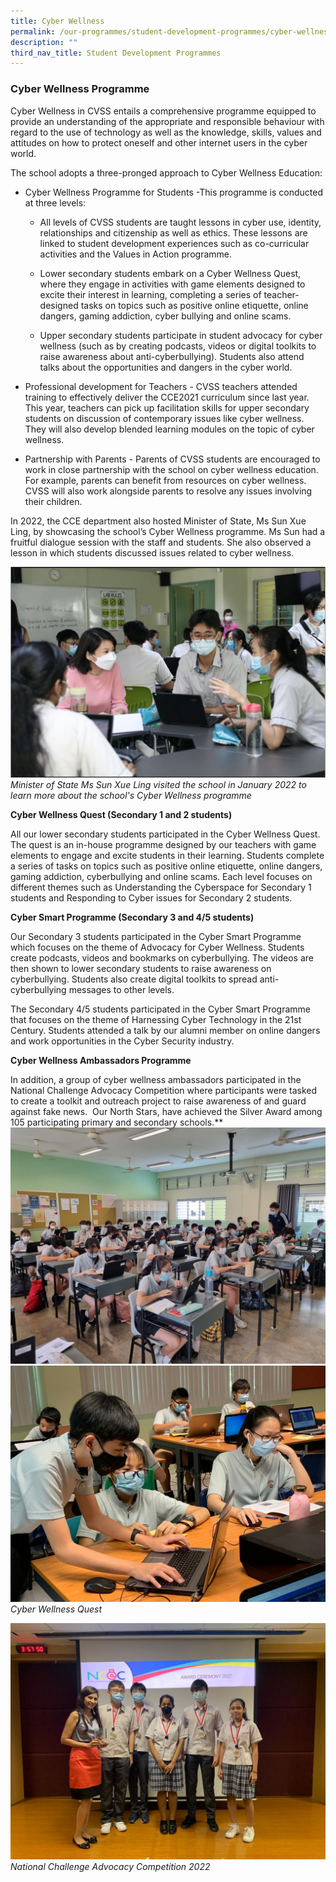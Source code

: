 ```yaml
---
title: Cyber Wellness
permalink: /our-programmes/student-development-programmes/cyber-wellness/
description: ""
third_nav_title: Student Development Programmes
---
```

### Cyber Wellness Programme

Cyber Wellness in CVSS entails a comprehensive programme equipped to provide an understanding of the appropriate and responsible behaviour with regard to the use of technology as well as the knowledge, skills, values and attitudes on how to protect oneself and other internet users in the cyber world. 

The school adopts a three-pronged approach to Cyber Wellness Education:

*   Cyber Wellness Programme for Students -This programme is conducted at three levels:                                     
    
    * All levels of CVSS students are taught lessons in cyber use, identity, relationships and citizenship as well as ethics. These lessons are linked to student development experiences such as co-curricular activities and the Values in Action programme.
    
    * Lower secondary students embark on a Cyber Wellness Quest, where they engage in activities with game elements designed to excite their interest in learning, completing a series of teacher-designed tasks on topics such as positive online etiquette, online dangers, gaming addiction, cyber bullying and online scams.
    
    * Upper secondary students participate in student advocacy for cyber wellness (such as by creating podcasts, videos or digital toolkits to raise awareness about anti-cyberbullying). Students also attend talks about the opportunities and dangers in the cyber world.
    

*   Professional development for Teachers - CVSS teachers attended training to effectively deliver the CCE2021 curriculum since last year. This year, teachers can pick up facilitation skills for upper secondary students on discussion of contemporary issues like cyber wellness. They will also develop blended learning modules on the topic of cyber wellness.
    

*   Partnership with Parents - Parents of CVSS students are encouraged to work in close partnership with the school on cyber wellness education. For example, parents can benefit from resources on cyber wellness. CVSS will also work alongside parents to resolve any issues involving their children.
  
In 2022, the CCE department also hosted Minister of State, Ms Sun Xue Ling, by showcasing the school’s Cyber Wellness programme. Ms Sun had a fruitful dialogue session with the staff and students. She also observed a lesson in which students discussed issues related to cyber wellness.

![](/images/2023%20Student%20Dev%20Prog/Cyber%20Wellness/mos%20visit_comp.JPG)
*Minister of State Ms Sun Xue Ling visited the school in January 2022 to learn more about the school's Cyber Wellness programme*

**Cyber Wellness Quest (Secondary 1 and 2 students)**

All our lower secondary students participated in the Cyber Wellness Quest. The quest is an in-house programme designed by our teachers with game elements to engage and excite students in their learning. Students complete a series of tasks on topics such as positive online etiquette, online dangers, gaming addiction, cyberbullying and online scams. Each level focuses on different themes such as Understanding the Cyberspace for Secondary 1 students and Responding to Cyber issues for Secondary 2 students.

  
**Cyber Smart Programme (Secondary 3 and 4/5 students)**

Our Secondary 3 students participated in the Cyber Smart Programme which focuses on the theme of Advocacy for Cyber Wellness. Students create podcasts, videos and bookmarks on cyberbullying. The videos are then shown to lower secondary students to raise awareness on cyberbullying. Students also create digital toolkits to spread anti-cyberbullying messages to other levels. 

The Secondary 4/5 students participated in the Cyber Smart Programme that focuses on the theme of Harnessing Cyber Technology in the 21st Century. Students attended a talk by our alumni member on online dangers and work opportunities in the Cyber Security industry. 
 

**Cyber Wellness Ambassadors Programme**

In addition, a group of cyber wellness ambassadors participated in the National Challenge Advocacy Competition where participants were tasked to create a toolkit and outreach project to raise awareness of and guard against fake news.  Our North Stars, have achieved the Silver Award among 105 participating primary and secondary schools.**
![](/images/Cyber%20Wellness%20Quest.jpg)
![](/images/Cyber%20Wellness%20Quest%202.jpg)
*Cyber Wellness Quest*

![](/images/2023%20Student%20Dev%20Prog/Cyber%20Wellness/ncac%20competition.jpg)
*National Challenge Advocacy Competition 2022*